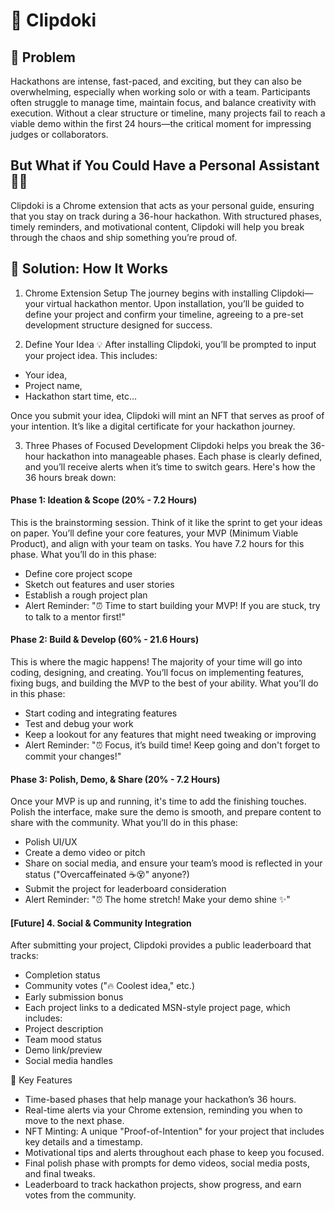
# 📎 Clipdoki

## 🧠 Problem
Hackathons are intense, fast-paced, and exciting, but they can also be overwhelming, especially when working solo or with a team. Participants often struggle to manage time, maintain focus, and balance creativity with execution. Without a clear structure or timeline, many projects fail to reach a viable demo within the first 24 hours—the critical moment for impressing judges or collaborators.

## But What if You Could Have a Personal Assistant 🧑‍💻
Clipdoki is a Chrome extension that acts as your personal guide, ensuring that you stay on track during a 36-hour hackathon. With structured phases, timely reminders, and motivational content, Clipdoki will help you break through the chaos and ship something you’re proud of.

## 🎯 Solution: How It Works

1. Chrome Extension Setup
The journey begins with installing Clipdoki—your virtual hackathon mentor. Upon installation, you’ll be guided to define your project and confirm your timeline, agreeing to a pre-set development structure designed for success.

2. Define Your Idea 💡
After installing Clipdoki, you’ll be prompted to input your project idea. This includes:
- Your idea,
- Project name,
- Hackathon start time, etc...

Once you submit your idea, Clipdoki will mint an NFT that serves as proof of your intention. It’s like a digital certificate for your hackathon journey.

3. Three Phases of Focused Development
Clipdoki helps you break the 36-hour hackathon into manageable phases. Each phase is clearly defined, and you’ll receive alerts when it’s time to switch gears. Here's how the 36 hours break down:

#### Phase 1: Ideation & Scope (20% - 7.2 Hours)
This is the brainstorming session. Think of it like the sprint to get your ideas on paper. You’ll define your core features, your MVP (Minimum Viable Product), and align with your team on tasks. You have 7.2 hours for this phase.
What you’ll do in this phase:
- Define core project scope
- Sketch out features and user stories
- Establish a rough project plan
- Alert Reminder: "⏰ Time to start building your MVP! If you are stuck, try to talk to a mentor first!"

#### Phase 2: Build & Develop (60% - 21.6 Hours)
This is where the magic happens! The majority of your time will go into coding, designing, and creating. You’ll focus on implementing features, fixing bugs, and building the MVP to the best of your ability.
What you’ll do in this phase:
- Start coding and integrating features
- Test and debug your work
- Keep a lookout for any features that might need tweaking or improving
- Alert Reminder: "⏰ Focus, it’s build time! Keep going and don't forget to commit your changes!"

#### Phase 3: Polish, Demo, & Share (20% - 7.2 Hours)
Once your MVP is up and running, it's time to add the finishing touches. Polish the interface, make sure the demo is smooth, and prepare content to share with the community.
What you’ll do in this phase:
- Polish UI/UX
- Create a demo video or pitch
- Share on social media, and ensure your team’s mood is reflected in your status ("Overcaffeinated ☕😵" anyone?)
- Submit the project for leaderboard consideration
- Alert Reminder: "⏰ The home stretch! Make your demo shine ✨"

#### [Future] 4. Social & Community Integration
After submitting your project, Clipdoki provides a public leaderboard that tracks:
- Completion status
- Community votes ("🔥 Coolest idea," etc.)
- Early submission bonus
- Each project links to a dedicated MSN-style project page, which includes:
- Project description
- Team mood status
- Demo link/preview
- Social media handles

🚨 Key Features
- Time-based phases that help manage your hackathon’s 36 hours.
- Real-time alerts via your Chrome extension, reminding you when to move to the next phase.
- NFT Minting: A unique "Proof-of-Intention" for your project that includes key details and a timestamp.
- Motivational tips and alerts throughout each phase to keep you focused.
- Final polish phase with prompts for demo videos, social media posts, and final tweaks.
- Leaderboard to track hackathon projects, show progress, and earn votes from the community.
